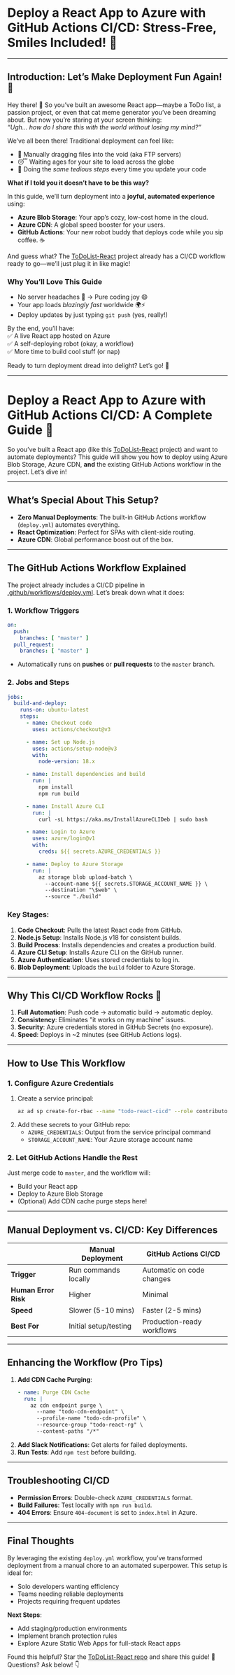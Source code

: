 # Deploy a React App to Azure with GitHub Actions CI/CD: Stress-Free, Smiles Included! 🚀

---

## **Introduction: Let’s Make Deployment Fun Again! 🎉**

Hey there! 👋 So you’ve built an awesome React app—maybe a ToDo list, a passion project, or even that cat meme generator you’ve been dreaming about. But now you’re staring at your screen thinking:  
*“Ugh… how do I share this with the world without losing my mind?”*  

We’ve all been there! Traditional deployment can feel like:  
- 🐢 Manually dragging files into the void (aka FTP servers)  
- 😴 Waiting ages for your site to load across the globe  
- 🔄 Doing the *same tedious steps* every time you update your code  

**What if I told you it doesn’t have to be this way?**  

In this guide, we’ll turn deployment into a **joyful, automated experience** using:  
- **Azure Blob Storage**: Your app’s cozy, low-cost home in the cloud.  
- **Azure CDN**: A global speed booster for your users.  
- **GitHub Actions**: Your new robot buddy that deploys code while you sip coffee. ☕  

And guess what? The [ToDoList-React](https://github.com/cmguedmini/ToDoList-React.git) project already has a CI/CD workflow ready to go—we’ll just plug it in like magic!  

### **Why You’ll Love This Guide**  
- No server headaches 🤯 → Pure coding joy 😄  
- Your app loads *blazingly fast* worldwide 🌍⚡  
- Deploy updates by just typing `git push` (yes, really!)  

By the end, you’ll have:  
✅ A live React app hosted on Azure  
✅ A self-deploying robot (okay, a workflow)  
✅ More time to build cool stuff (or nap)  

Ready to turn deployment dread into delight? Let’s go! 🎈  

---

# Deploy a React App to Azure with GitHub Actions CI/CD: A Complete Guide 🚀

So you’ve built a React app (like this [ToDoList-React](https://github.com/cmguedmini/ToDoList-React.git) project) and want to automate deployments? This guide will show you how to deploy using Azure Blob Storage, Azure CDN, **and** the existing GitHub Actions workflow in the project. Let’s dive in!

---

## **What’s Special About This Setup?**
- **Zero Manual Deployments**: The built-in GitHub Actions workflow (`deploy.yml`) automates everything.
- **React Optimization**: Perfect for SPAs with client-side routing.
- **Azure CDN**: Global performance boost out of the box.

---

## **The GitHub Actions Workflow Explained**
The project already includes a CI/CD pipeline in [.github/workflows/deploy.yml](https://github.com/cmguedmini/ToDoList-React/blob/master/.github/workflows/deploy.yml). Let’s break down what it does:

### **1. Workflow Triggers**
```yaml
on:
  push:
    branches: [ "master" ]
  pull_request:
    branches: [ "master" ]
```
- Automatically runs on **pushes** or **pull requests** to the `master` branch.

### **2. Jobs and Steps**
```yaml
jobs:
  build-and-deploy:
    runs-on: ubuntu-latest
    steps:
      - name: Checkout code
        uses: actions/checkout@v3

      - name: Set up Node.js
        uses: actions/setup-node@v3
        with:
          node-version: 18.x

      - name: Install dependencies and build
        run: |
          npm install
          npm run build

      - name: Install Azure CLI
        run: |
          curl -sL https://aka.ms/InstallAzureCLIDeb | sudo bash

      - name: Login to Azure
        uses: azure/login@v1
        with:
          creds: ${{ secrets.AZURE_CREDENTIALS }}

      - name: Deploy to Azure Storage
        run: |
          az storage blob upload-batch \
            --account-name ${{ secrets.STORAGE_ACCOUNT_NAME }} \
            --destination "\$web" \
            --source "./build"
```

### **Key Stages:**
1. **Code Checkout**: Pulls the latest React code from GitHub.
2. **Node.js Setup**: Installs Node.js v18 for consistent builds.
3. **Build Process**: Installs dependencies and creates a production build.
4. **Azure CLI Setup**: Installs Azure CLI on the GitHub runner.
5. **Azure Authentication**: Uses stored credentials to log in.
6. **Blob Deployment**: Uploads the `build` folder to Azure Storage.

---

## **Why This CI/CD Workflow Rocks 🎸**
1. **Full Automation**: Push code → automatic build → automatic deploy.
2. **Consistency**: Eliminates "it works on my machine" issues.
3. **Security**: Azure credentials stored in GitHub Secrets (no exposure).
4. **Speed**: Deploys in ~2 minutes (see GitHub Actions logs).

---

## **How to Use This Workflow**
### **1. Configure Azure Credentials**
1. Create a service principal:
   ```bash
   az ad sp create-for-rbac --name "todo-react-cicd" --role contributor
   ```
2. Add these secrets to your GitHub repo:
   - `AZURE_CREDENTIALS`: Output from the service principal command
   - `STORAGE_ACCOUNT_NAME`: Your Azure storage account name

### **2. Let GitHub Actions Handle the Rest**
Just merge code to `master`, and the workflow will:
- Build your React app
- Deploy to Azure Blob Storage
- (Optional) Add CDN cache purge steps here!

---

## **Manual Deployment vs. CI/CD: Key Differences**
|                          | Manual Deployment           | GitHub Actions CI/CD       |
|--------------------------|-----------------------------|----------------------------|
| **Trigger**              | Run commands locally        | Automatic on code changes  |
| **Human Error Risk**     | Higher                      | Minimal                    |
| **Speed**                | Slower (5-10 mins)          | Faster (2-5 mins)          |
| **Best For**             | Initial setup/testing       | Production-ready workflows |

---

## **Enhancing the Workflow (Pro Tips)**
1. **Add CDN Cache Purging**:
   ```yaml
   - name: Purge CDN Cache
     run: |
       az cdn endpoint purge \
         --name "todo-cdn-endpoint" \
         --profile-name "todo-cdn-profile" \
         --resource-group "todo-react-rg" \
         --content-paths "/*"
   ```
2. **Add Slack Notifications**: Get alerts for failed deployments.
3. **Run Tests**: Add `npm test` before building.

---

## **Troubleshooting CI/CD**
- **Permission Errors**: Double-check `AZURE_CREDENTIALS` format.
- **Build Failures**: Test locally with `npm run build`.
- **404 Errors**: Ensure `404-document` is set to `index.html` in Azure.

---

## **Final Thoughts**
By leveraging the existing `deploy.yml` workflow, you’ve transformed deployment from a manual chore to an automated superpower. This setup is ideal for:
- Solo developers wanting efficiency
- Teams needing reliable deployments
- Projects requiring frequent updates

**Next Steps**:
- Add staging/production environments
- Implement branch protection rules
- Explore Azure Static Web Apps for full-stack React apps

Found this helpful? Star the [ToDoList-React repo](https://github.com/cmguedmini/ToDoList-React.git) and share this guide! 🌟  
Questions? Ask below! 👇  
``` 
